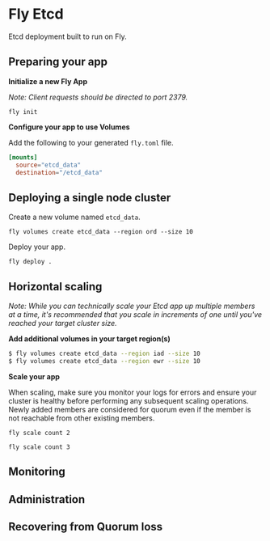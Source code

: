 # Fly Etcd

Etcd deployment built to run on Fly.

## Preparing your app

**Initialize a new Fly App**

_Note: Client requests should be directed to port 2379._ 

```
fly init
```

**Configure your app to use Volumes**

Add the following to your generated `fly.toml` file.
```toml
[mounts]
  source="etcd_data"
  destination="/etcd_data"
``` 


## Deploying a single node cluster

Create a new volume named `etcd_data`.
```
fly volumes create etcd_data --region ord --size 10
```

Deploy your app.
```
fly deploy .
```

## Horizontal scaling

*Note: While you can *technically* scale your Etcd app up multiple members at a time, it's recommended that you scale in increments of one until you've reached your target cluster size.*


**Add additional volumes in your target region(s)**

```bash
$ fly volumes create etcd_data --region iad --size 10
$ fly volumes create etcd_data --region ewr --size 10
```

**Scale your app**

When scaling, make sure you monitor your logs for errors and ensure your cluster is healthy before performing any subsequent scaling operations.  Newly added members are considered for quorum even if the member is not reachable from other existing members.

```
fly scale count 2
```
```
fly scale count 3
```


## Monitoring

## Administration

## Recovering from Quorum loss
